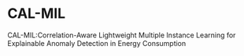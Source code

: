 # CAL-MIL
CAL-MIL:Correlation-Aware Lightweight Multiple Instance Learning for Explainable Anomaly Detection in Energy Consumption
